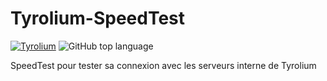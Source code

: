# Tyrolium-SpeedTest

[![Tyrolium](https://img.shields.io/badge/Copyright-Tyrolium-3960ef?style=flat)](https://tyrolium.fr)
![GitHub top language](https://img.shields.io/github/languages/top/TheMaxium69/Tyrolium-SpeedTest)

SpeedTest pour tester sa connexion avec les serveurs interne de Tyrolium
